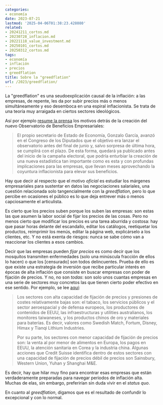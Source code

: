 ```yaml
---
categories:
- economía
date: 2023-07-21
lastmod: '2025-04-06T01:38:23.428080'
related:
- 20241211_cortos.md
- 20230728_inflacion.md
- 20221118_value_investment.md
- 20250101_cortos.md
- 20250312_cortos.md
tags:
- economía
- inflación
- precios
- greedflation
title: Sobre la "greedflation"
url: /2023/greedflation/
---
```


La "greedflation" es una seudoexplicación causal de la inflación: a las empresas, de repente, les da por subir precios más o menos simultáneamente y eso desemboca en una espiral inflacionista. Se trata de una teoría muy arraigada en ciertos sectores ideológicos.

Así por ejemplo
[resume la prensa](https://www.elconfidencial.com/economia/2023-06-28/economia-banco-espana-observatorio-beneficios_3673620/)
los motivos detrás de la creación del nuevo Observatorio de Beneficios Empresariales:

> El propio secretario de Estado de Economía, Gonzalo García, avanzó en el Congreso de los Diputados que el objetivo era lanzar el observatorio antes del final de junio y, salvo sorpresa de última hora, se cumplirá con el plazo. De esta forma, quedará ya publicado antes del inicio de la campaña electoral, que podría enturbiar la creación de una nueva estadística tan importante como es esta y con profundas implicaciones para las empresas, que llevan meses aprovechando la coyuntura inflacionista para elevar sus beneficios.

Hay que decir al respecto que el motivo _oficial_ es estudiar los márgenes empresariales para sustentar en datos las negociaciones salariales, una cuestión relacionada solo tangencialmente con la _greedflation_, pero lo que percibe en ocasiones el público es lo que deja entrever más o menos capciosamente el articulista.

Es cierto que los precios suben porque los suben las empresas: son estas las que asumen la labor social de fijar los precios de las cosas. Pero no menos cierto que modificar los precios es una tarea aburrida y costosa: hay que pasar horas delante del escandallo, editar los catálogos, reetiquetar los productos, reimprimir los menús, editar la página web, explicárselo a los clientes, etc. Y no está exenta de riesgos: nunca se sabe cómo van a reaccionar los clientes a esos cambios.

Decir que las empresas pueden _fijar precios_ es como decir que los mosquitos transmiten enfermedades (solo una minúscula fracción de ellos lo hacen) o que los [censurado] son todos delincuentes. Prueba de ello es que existe una estrategia de inversión que recibe particular interés en épocas de alta inflación que consiste en buscar empresas con poder de fijación de precios. Y no, no son _todas_: son solo unos cuantas empresas en una serie de sectores muy concretos las que tienen cierto poder efectivo en ese sentido. Por ejemplo, se lee
[aquí](https://www.bolsamania.com/noticias/mercados/poder-fijacion-precios-estos-sectores-lideraran-mercado-segun-credit-suisse--7988858.html):

> Los sectores con alta capacidad de fijación de precios y presiones de costes relativamente bajas son: el tabaco, los servicios públicos y el sector aeroespacial y de defensa europeos, los productores de contenidos de EEUU, las infraestructuras y utilities australianos, los monitores taiwaneses, y los productos chinos de oro y materiales para baterías. Es decir, valores como Swedish Match, Fortum, Disney, Himax y Tianqi Lithium Industries.
>
> Por su parte, los sectores con menor capacidad de fijación de precios son: la venta al por menor de alimentos en Europa, los pagos en EEUU, la atención sanitaria en Corea y la industria china. Algunas acciones que Credit Suisse identifica dentro de estos sectores con una capacidad de fijación de precios débil de precios son Sainsbury, Western Union, Yuhan y Shanghai M&E.

Es decir, hay que hilar muy fino para encontrar esas empresas que están verdaderamente preparadas para navegar periodos de inflación alta. Muchas de elas, sin embargo, preferirían sin duda vivir en el _status quo_.

En cuanto al _greedflation_, digamos que es el resultado de confundir lo excepcional y con lo normal.